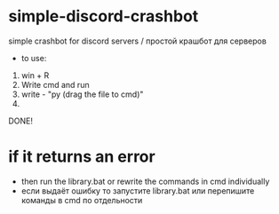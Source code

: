 # simple-discord-crashbot
simple crashbot for discord servers / простой крашбот для серверов
* to use:
1. win + R
2. Write cmd and run
3. write - "py (drag the file to cmd)"
4. 
DONE!

# if it returns an error
*  then run the library.bat or rewrite the commands in cmd individually
* если выдаёт ошибку то запустите library.bat или перепишите команды в cmd по отдельности

